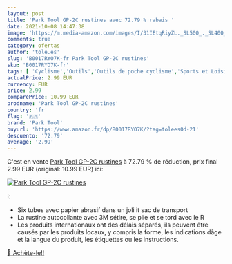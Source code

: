 ```yaml
---
layout: post
title: 'Park Tool GP-2C rustines avec 72.79 % rabais '
date: 2021-10-08 14:47:38
image: 'https://m.media-amazon.com/images/I/31IEtqRiyZL._SL500_._SL400_.jpg'
comments: true
category: ofertas
author: 'tole.es'
slug: 'B0017RYO7K-fr Park Tool GP-2C rustines'
sku: 'B0017RYO7K-fr'
tags: [ 'Cyclisme','Outils','Outils de poche cyclisme','Sports et Loisirs','Vêtements et équipement de sport','park tool', ]
actualPrice: 2.99 EUR
currency: EUR
price: 2.99
comparePrice: 10.99 EUR
prodname: 'Park Tool GP-2C rustines'
country: 'fr'
flag: '🇫🇷'
brand: 'Park Tool'
buyurl: 'https://www.amazon.fr/dp/B0017RYO7K/?tag=tolees0d-21'
descuento: '72.79'
average: '2.99'
---
```


C'est en vente [Park Tool GP-2C rustines](https://www.amazon.fr/dp/B0017RYO7K/?tag=tolees0d-21)  à  72.79 % de réduction, prix final  2.99 EUR (original: 10.99 EUR) ici:

[![Park Tool GP-2C rustines](https://m.media-amazon.com/images/I/31IEtqRiyZL._SL500_._SL400_.jpg)](https://www.amazon.fr/dp/B0017RYO7K/?tag=tolees0d-21)

ℹ️:

- Six tubes avec papier abrasif dans un joli it sac de transport
- La rustine autocollante avec 3M sétire, se plie et se tord avec le R
- Les produits internationaux ont des délais séparés, ils peuvent être causés par les produits locaux, y compris la forme, les indications dâge et la langue du produit, les étiquettes ou les instructions.

[🛒 Achète-le!!](https://www.amazon.fr/dp/B0017RYO7K/?tag=tolees0d-21)
